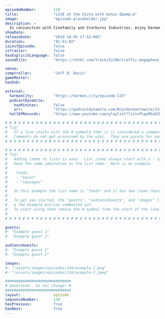 ```yaml
---
episodeNumber:        119
title:                "LIVE at the Vista with bonus Q&amp;A"
image:                "episode-placeholder.jpg"
description: >
  In conjunction with Cinefamily and Starburns Industries, enjoy Harmontown, LIVE from the Vista theater with a special Q&A for the HARMONTOWN movie, now at harmontown.com!
showDate:             
releaseDate:          "2014-10-05 17:52:00Z"
duration:             "01:51:02"
isLostEpisode:        false
isTrailer:            false
hasExplicitLanguage:  false
soundFile:            "https://chtbl.com/track/E2288/traffic.megaphone.fm/STA9661898465.mp3?updated=1560988312"

venue:                
comptroller:          "Jeff B. Davis"
gameMaster:           
hasDnD:               

external:
  harmonCity:         "https://harmon.city/episode-119"
  podcastDynamite:
    hasMinutes:       false
    url:              "https://podcastdynamite.com/#/p/Harmontown/e/134/119"
  hallOfRecords:      "https://www.youtube.com/playlist?list=PLqxM5x81hNOZilMKB5wzq8Igmb1oxUNT1"

# # # # # # # # # # # # # # # # # # # # # # # # # # # # # # # # # # # # # # # # # # # # #
# Tip!
#   If a line starts with the # symbold then it is considered a comment.
#   Comments do not get processed by the wiki.  They are purely for your information.
# # # # # # # # # # # # # # # # # # # # # # # # # # # # # # # # # # # # # # # # # # # # #

# # # # # # # # # # # # # # # # # # # # # # # # # # # # # # # # # # # # # # # # # # # # #
# Tip!
#   Adding items to lists is easy.  List items always start with a - symbol and have
#   have the same identation as the list name.  Here is an example.
#
#    foods:
#    - "bacon"
#    - "sausages"
#
#   In this example the list name is "foods" and it has two items (bacon, and sausages).
#
#   To get you started, the "guests", "audienceGuests", and "images" lists below have
#   a few example entries commented out.
#   To start using them remove the # symbol from the start of the line.
#
# # # # # # # # # # # # # # # # # # # # # # # # # # # # # # # # # # # # # # # # # # # # #

guests:
#- "Example guest 1"
#- "Example guest 2"

audienceGuests:
#- "Example guest 1"
#- "Example guest 2"

images:
#- "/assets/images/episodes/134/example-1.png"
#- "/assets/images/episodes/134/example-2.jpeg"

##############################
# Generated.  Do not change! #
##############################
layout:               episode
sequenceNumber:       134
hasPrevious:          True
hasNext:              True
---
```


<!-- The episode description will be rendered here -->

<!-- Add your content BELOW here -->
<!-- vvvvvvvvvvvvvvvvvvvvvvvvvvv -->




<!-- ^^^^^^^^^^^^^^^^^^^^^^^^^^^ -->
<!-- Add your content ABOVE here -->

<!-- The episode gallery will be rendered here -->